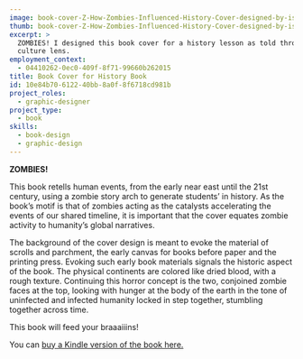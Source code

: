 ```yaml
---
image: book-cover-Z-How-Zombies-Influenced-History-Cover-designed-by-isral-Duke.png
thumb: book-cover-Z-How-Zombies-Influenced-History-Cover-designed-by-isral-Duke-t.png
excerpt: >
  ZOMBIES! I designed this book cover for a history lesson as told through the view of a zombie pop
  culture lens.
employment_context:
  - 04410262-0ec0-409f-8f71-99660b262015
title: Book Cover for History Book
id: 10e84b70-6122-40bb-8a0f-8f6718cd981b
project_roles:
  - graphic-designer
project_type:
  - book
skills:
  - book-design
  - graphic-design
---
```

<p><strong>ZOMBIES!</strong>
</p>
<p>This book retells human events, from the early near east until the 21st century, using a zombie story arch to generate students’ in history. As the book’s motif is that of zombies acting as the catalysts accelerating the events of our shared timeline, it is important that the cover equates zombie activity to humanity’s global narratives.
</p>
<p>The background of the cover design is meant to evoke the material of scrolls and parchment, the early canvas for books before paper and the printing press. Evoking such early book materials signals the historic aspect of the book. The physical continents are colored like dried blood, with a rough texture. Continuing this horror concept is the two, conjoined zombie faces at the top, looking with hunger at the body of the earth in the tone of uninfected and infected humanity locked in step together, stumbling together across time.
</p>
<p>This book will feed your braaaiiins!
</p>
<p>You can <a href="https://www.amazon.com/How-Zombies-Shaped-Human-Hiztory/dp/1515315398/ref=sr_1_fkmr0_1?ie=UTF8&qid=1510183654&sr=8-1-fkmr0&keywords=zombies+influenced+human+hiztory" target="_blank" title="Get “Z: How Zombies Shaped Human Hiztory”">buy a Kindle version of the book here.</a>
</p>